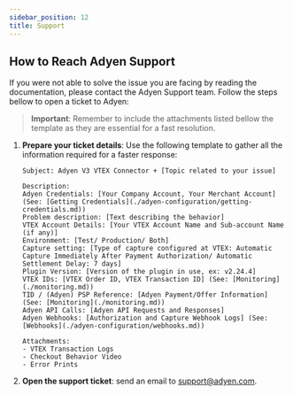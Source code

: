```yaml
---
sidebar_position: 12
title: Support
---
```



## How to Reach Adyen Support

If you were not able to solve the issue you are facing by reading the documentation, please contact the Adyen Support team. Follow the steps bellow to open a ticket to Adyen:

> **Important**: Remember to include the attachments listed bellow the template as they are essential for a fast resolution.

1.  **Prepare your ticket details**: Use the following template to gather all the information required for a faster response:

    ```
    Subject: Adyen V3 VTEX Connector + [Topic related to your issue]

    Description:
    Adyen Credentials: [Your Company Account, Your Merchant Account] (See: [Getting Credentials](./adyen-configuration/getting-credentials.md))
    Problem description: [Text describing the behavior]
    VTEX Account Details: [Your VTEX Account Name and Sub-account Name (if any)]
    Environment: [Test/ Production/ Both]
    Capture setting: [Type of capture configured at VTEX: Automatic Capture Immediately After Payment Authorization/ Automatic Settlement Delay: 7 days]
    Plugin Version: [Version of the plugin in use, ex: v2.24.4]
    VTEX IDs: [VTEX Order ID, VTEX Transaction ID] (See: [Monitoring](./monitoring.md))
    TID / (Adyen) PSP Reference: [Adyen Payment/Offer Information] (See: [Monitoring](./monitoring.md))
    Adyen API Calls: [Adyen API Requests and Responses]
    Adyen Webhooks: [Authorization and Capture Webhook Logs] (See: [Webhooks](./adyen-configuration/webhooks.md))

    Attachments:
    - VTEX Transaction Logs
    - Checkout Behavior Video
    - Error Prints
    ```

2.  **Open the support ticket**: send an email to support@adyen.com.
